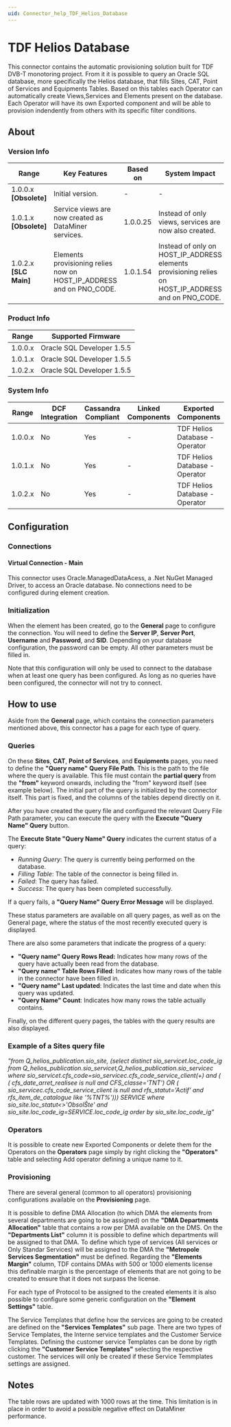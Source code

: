 ```yaml
---
uid: Connector_help_TDF_Helios_Database
---
```


# TDF Helios Database
This connector contains the automatic provisioning solution built for TDF DVB-T monotoring project.
From it it is possible to query an Oracle SQL database, more specifically the Helios database, that fills Sites, CAT, Point of Services and Equipments Tables.
Based on this tables each Operator can automatically create Views,Services and Elements present on the database.
Each Operator will have its own Exported component and will be able to provision indendently from others with its specific filter conditions.

## About

### Version Info

| **Range**                | **Key Features**                                     | **Based on** | **System Impact**                                     |
|--------------------------|------------------------------------------------------|--------------|-------------------------------------------------------|
| 1.0.0.x **\[Obsolete\]** | Initial version.                                     | \-           | \-                                                    |
| 1.0.1.x **\[Obsolete\]** | Service views are now created as DataMiner services. | 1.0.0.25     | Instead of only views, services are now also created. |
| 1.0.2.x **\[SLC Main\]** | Elements provisioning relies now on HOST_IP_ADDRESS and on PNO_CODE. | 1.0.1.54     | Instead of only on HOST_IP_ADDRESS elements provisioning relies on HOST_IP_ADDRESS and on PNO_CODE. |

### Product Info

| **Range** | **Supported Firmware**     |
|-----------|----------------------------|
| 1.0.0.x   | Oracle SQL Developer 1.5.5 |
| 1.0.1.x   | Oracle SQL Developer 1.5.5 |
| 1.0.2.x   | Oracle SQL Developer 1.5.5 |

### System Info

| **Range** | **DCF Integration** | **Cassandra Compliant** | **Linked Components** | **Exported Components**        |
|-----------|---------------------|-------------------------|-----------------------|--------------------------------|
| 1.0.0.x   | No                  | Yes                     | \-                    | TDF Helios Database - Operator |
| 1.0.1.x   | No                  | Yes                     | \-                    | TDF Helios Database - Operator |
| 1.0.2.x   | No                  | Yes                     | \-                    | TDF Helios Database - Operator |

## Configuration

### Connections

#### Virtual Connection - Main

This connector uses Oracle.ManagedDataAcess, a .Net NuGet Managed Driver, to access an Oracle database. No connections need to be configured during element creation.

### Initialization

When the element has been created, go to the **General** page to configure the connection. You will need to define the **Server IP**, **Server Port**, **Username** and **Password**, and **SID**. Depending on your database configuration, the password can be empty. All other parameters must be filled in.

Note that this configuration will only be used to connect to the database when at least one query has been configured. As long as no queries have been configured, the connector will not try to connect.

## How to use

Aside from the **General** page, which contains the connection parameters mentioned above, this connector has a page for each type of query.
### Queries
On these **Sites**, **CAT**, **Point of Services**, and **Equipments** pages, you need to define the **"Query name"** **Query File Path**. This is the path to the file where the query is available. This file must contain the **partial query** from the **"from"** keyword onwards, including the "from" keyword itself (see example below). The initial part of the query is initialized by the connector itself. This part is fixed, and the columns of the tables depend directly on it.

After you have created the query file and configured the relevant Query File Path parameter, you can execute the query with the **Execute "Query Name" Query** button.

The **Execute State "Query Name" Query** indicates the current status of a query:

- *Running Query*: The query is currently being performed on the database.
- *Filling Table*: The table of the connector is being filled in.
- *Failed*: The query has failed.
- *Success*: The query has been completed successfully.

If a query fails, a **"Query Name" Query Error Message** will be displayed.

These status parameters are available on all query pages, as well as on the General page, where the status of the most recently executed query is displayed.

There are also some parameters that indicate the progress of a query:

- **"Query name" Query Rows Read:** Indicates how many rows of the query have actually been read from the database.
- **"Query name" Table Rows Filled**: Indicates how many rows of the table in the connector have been filled in.
- **"Query name" Last updated**: Indicates the last time and date when this query was updated.
- **"Query Name" Count**: Indicates how many rows the table actually contains.

Finally, on the different query pages, the tables with the query results are also displayed.

### Example of a Sites query file
*"from*
*Q_helios_publication.sio_site,* *(select distinct sio_servicet.loc_code_ig from Q_helios_publication.sio_servicet,Q_helios_publication.sio_servicec where* *sio_servicet.cfs_code=sio_servicec.cfs_code_service_client(+)* *and* *( ( cfs_date_arret_realisee is null and CFS_classe='TNT')* *OR* *(* *sio_servicec.cfs_code_service_client is null and* *rfs_statut='Actif'* *and* *rfs_item_de_catalogue like '%TNT%')))* *SERVICE* *where* *sio_site.loc_statut\<\>'ObsolŠte'* *and* *sio_site.loc_code_ig=SERVICE.loc_code_ig*
*order by sio_site.loc_code_ig"*

### Operators
It is possible to create new Exported Components or delete them for the Operators on the **Operators** page simply by right clicking the **"Operators"** table and selecting Add operator defining a unique name to it.

### Provisioning
There are several general (common to all operators) provisioning configurations available on the **Provisioning** page. 

It is possible to define DMA Allocation (to which DMA the elements from several departments are going to be assigned) on the **"DMA Departments Allocation"** table that contains a row per DMA available on the DMS.
On the **"Departments List"** column it is possible to define which departments will be assigned to that DMA.
To define which type of services (All services or Only Standar Services) will be assigned to the DMA the **"Metropole Services Segmentation"** must be defined.
Regarding the **"Elements Margin"** column, TDF contains DMAs with 500 or 1000 elements license this definable margin is the percentage of elements that are not going to be created to ensure that it does not surpass the license.

For each type of Protocol to be assigned to the created elements it is also possible to configure some generic configuration on the **"Element Settings"** table.

The Service Templates that define how the services are going to be created are defined on the **"Services Templates"** sub page.
There are two types of Service Templates, the Interne service templates and the Customer Service Templates.
Defining the customer service Templates can be done by rigth clicking the **"Customer Service Templates"** selecting the respective customer.
The services will only be created if these Service Temmplates settings are assigned.





## Notes

The table rows are updated with 1000 rows at the time. This limitation is in place in order to avoid a possible negative effect on DataMiner performance.
